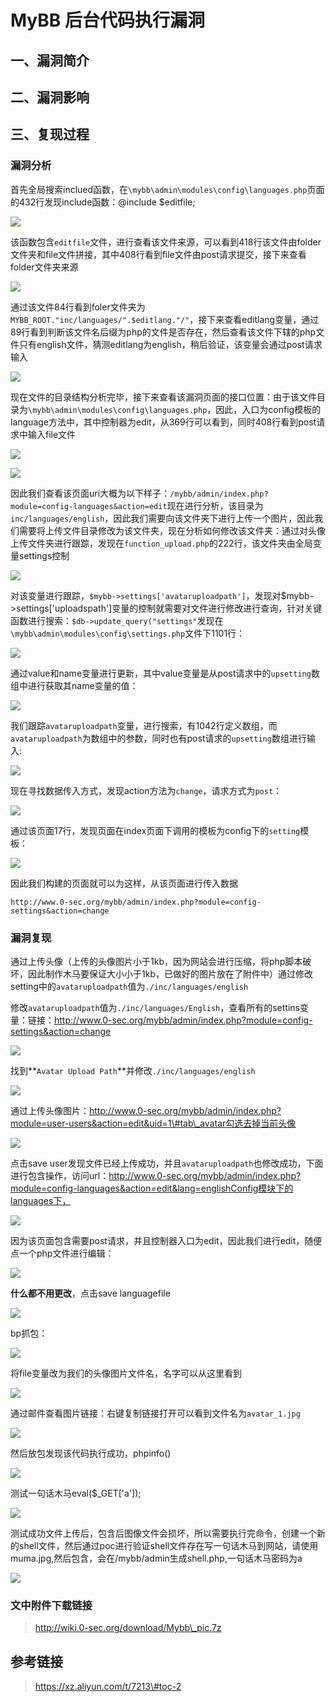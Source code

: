 MyBB 后台代码执行漏洞
=====================

一、漏洞简介
------------

二、漏洞影响
------------

三、复现过程
------------

### 漏洞分析

首先全局搜索inclued函数，在`\mybb\admin\modules\config\languages.php`页面的432行发现include函数：\@include
\$editfile;

![](./resource/MyBB后台代码执行漏洞/media/rId25.png)

该函数包含`editfile`文件，进行查看该文件来源，可以看到418行该文件由folder文件夹和file文件拼接，其中408行看到file文件由post请求提交，接下来查看folder文件夹来源

![](./resource/MyBB后台代码执行漏洞/media/rId26.png)

通过该文件84行看到foler文件夹为`MYBB_ROOT."inc/languages/".$editlang."/"`，接下来查看editlang变量，通过89行看到判断该文件名后缀为php的文件是否存在，然后查看该文件下辖的php文件只有english文件，猜测editlang为english，稍后验证，该变量会通过post请求输入

![](./resource/MyBB后台代码执行漏洞/media/rId27.png)

现在文件的目录结构分析完毕，接下来查看该漏洞页面的接口位置：由于该文件目录为`\mybb\admin\modules\config\languages.php`，因此，入口为config模板的language方法中，其中控制器为edit，从369行可以看到，同时408行看到post请求中输入file文件

![](./resource/MyBB后台代码执行漏洞/media/rId28.png)

![](./resource/MyBB后台代码执行漏洞/media/rId29.png)

因此我们查看该页面uri大概为以下样子：`/mybb/admin/index.php?module=config-languages&action=edit`现在进行分析，该目录为`inc/languages/english`，因此我们需要向该文件夹下进行上传一个图片，因此我们需要将上传文件目录修改为该文件夹，现在分析如何修改该文件夹：通过对头像上传文件夹进行跟踪，发现在`function_upload.php`的222行，该文件夹由全局变量settings控制

![](./resource/MyBB后台代码执行漏洞/media/rId30.png)

对该变量进行跟踪，`$mybb->settings['avataruploadpath']`，发现对\$mybb-\>settings\[\'uploadspath\'\]变量的控制就需要对文件进行修改进行查询，针对关键函数进行搜索：`$db->update_query("settings"`发现在`\mybb\admin\modules\config\settings.php`文件下1101行：

![](./resource/MyBB后台代码执行漏洞/media/rId31.png)

通过value和name变量进行更新，其中value变量是从post请求中的`upsetting`数组中进行获取其name变量的值：

![](./resource/MyBB后台代码执行漏洞/media/rId32.png)

我们跟踪`avataruploadpath`变量，进行搜索，有1042行定义数组，而`avataruploadpath`为数组中的参数，同时也有post请求的`upsetting`数组进行输入:

![](./resource/MyBB后台代码执行漏洞/media/rId33.png)

现在寻找数据传入方式，发现action方法为`change`，请求方式为`post`：

![](./resource/MyBB后台代码执行漏洞/media/rId34.png)

通过该页面17行，发现页面在index页面下调用的模板为config下的`setting`模板：

![](./resource/MyBB后台代码执行漏洞/media/rId35.png)

因此我们构建的页面就可以为这样，从该页面进行传入数据

    http://www.0-sec.org/mybb/admin/index.php?module=config-settings&action=change

### 漏洞复现

通过上传头像（上传的头像图片小于1kb，因为网站会进行压缩，将php脚本破坏，因此制作木马要保证大小小于1kb，已做好的图片放在了附件中）通过修改setting中的`avataruploadpath`值为`./inc/languages/english`

修改`avataruploadpath`值为`./inc/languages/English`，查看所有的settins变量：链接：http://www.0-sec.org/mybb/admin/index.php?module=config-settings&action=change

![](./resource/MyBB后台代码执行漏洞/media/rId37.png)

找到\*\*`Avatar Upload Path`\*\*并修改`./inc/languages/english`

![](./resource/MyBB后台代码执行漏洞/media/rId38.png)

通过上传头像图片：http://www.0-sec.org/mybb/admin/index.php?module=user-users&action=edit&uid=1\#tab\_avatar勾选去掉当前头像

![](./resource/MyBB后台代码执行漏洞/media/rId39.png)

点击save user发现文件已经上传成功，并且`avataruploadpath`也修改成功，下面进行包含操作，访问url：http://www.0-sec.org/mybb/admin/index.php?module=config-languages&action=edit&lang=englishConfig模块下的languages下，

![](./resource/MyBB后台代码执行漏洞/media/rId40.png)

因为该页面包含需要post请求，并且控制器入口为edit，因此我们进行edit，随便点一个php文件进行编辑：

![](./resource/MyBB后台代码执行漏洞/media/rId41.png)

**什么都不用更改**，点击save languagefile

![](./resource/MyBB后台代码执行漏洞/media/rId42.png)

bp抓包：

![](./resource/MyBB后台代码执行漏洞/media/rId43.png)

将file变量改为我们的头像图片文件名，名字可以从这里看到

![](./resource/MyBB后台代码执行漏洞/media/rId44.png)

通过邮件查看图片链接：右键复制链接打开可以看到文件名为`avatar_1.jpg`

![](./resource/MyBB后台代码执行漏洞/media/rId45.png)

然后放包发现该代码执行成功，phpinfo()

![](./resource/MyBB后台代码执行漏洞/media/rId46.png)

测试一句话木马eval(\$\_GET\[\'a\'\]);

![](./resource/MyBB后台代码执行漏洞/media/rId47.png)

测试成功文件上传后，包含后图像文件会损坏，所以需要执行完命令，创建一个新的shell文件，然后通过poc进行验证shell文件存在写一句话木马到网站，请使用muma.jpg,然后包含，会在/mybb/admin生成shell.php,一句话木马密码为a

![](./resource/MyBB后台代码执行漏洞/media/rId48.png)

### 文中附件下载链接

> http://wiki.0-sec.org/download/Mybb\_pic.7z

参考链接
--------

> https://xz.aliyun.com/t/7213\#toc-2
